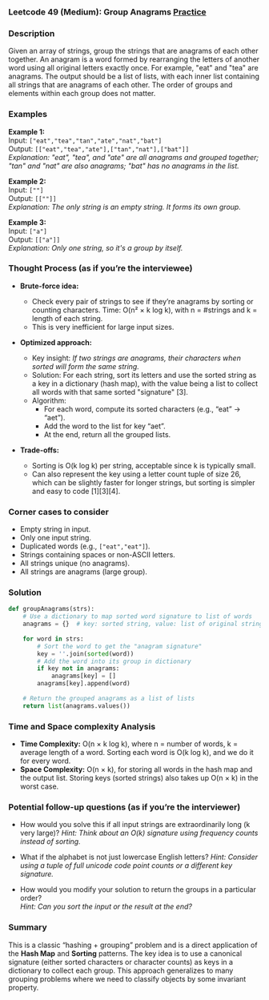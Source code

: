 ### Leetcode 49 (Medium): Group Anagrams [Practice](https://leetcode.com/problems/group-anagrams)

### Description  
Given an array of strings, group the strings that are anagrams of each other together. An anagram is a word formed by rearranging the letters of another word using all original letters exactly once. For example, "eat" and "tea" are anagrams. The output should be a list of lists, with each inner list containing all strings that are anagrams of each other. The order of groups and elements within each group does not matter.

### Examples  

**Example 1:**  
Input: `["eat","tea","tan","ate","nat","bat"]`  
Output: `[["eat","tea","ate"],["tan","nat"],["bat"]]`  
*Explanation: "eat", "tea", and "ate" are all anagrams and grouped together; "tan" and "nat" are also anagrams; "bat" has no anagrams in the list.*

**Example 2:**  
Input: `[""]`  
Output: `[[""]]`  
*Explanation: The only string is an empty string. It forms its own group.*

**Example 3:**  
Input: `["a"]`  
Output: `[["a"]]`  
*Explanation: Only one string, so it's a group by itself.*

### Thought Process (as if you’re the interviewee)  
- **Brute-force idea:**  
  - Check every pair of strings to see if they’re anagrams by sorting or counting characters. Time: O(n² × k log k), with n = #strings and k = length of each string.
  - This is very inefficient for large input sizes.

- **Optimized approach:**  
  - Key insight: *If two strings are anagrams, their characters when sorted will form the same string.*  
  - Solution: For each string, sort its letters and use the sorted string as a key in a dictionary (hash map), with the value being a list to collect all words with that same sorted "signature" [3].
  - Algorithm:
    - For each word, compute its sorted characters (e.g., “eat” → “aet”).
    - Add the word to the list for key “aet”.
    - At the end, return all the grouped lists.

- **Trade-offs:**  
  - Sorting is O(k log k) per string, acceptable since k is typically small.
  - Can also represent the key using a letter count tuple of size 26, which can be slightly faster for longer strings, but sorting is simpler and easy to code [1][3][4].

### Corner cases to consider  
- Empty string in input.
- Only one input string.
- Duplicated words (e.g., `["eat","eat"]`).
- Strings containing spaces or non-ASCII letters.
- All strings unique (no anagrams).
- All strings are anagrams (large group).

### Solution

```python
def groupAnagrams(strs):
    # Use a dictionary to map sorted word signature to list of words
    anagrams = {}  # key: sorted string, value: list of original strings
    
    for word in strs:
        # Sort the word to get the "anagram signature"
        key = ''.join(sorted(word))
        # Add the word into its group in dictionary
        if key not in anagrams:
            anagrams[key] = []
        anagrams[key].append(word)
    
    # Return the grouped anagrams as a list of lists
    return list(anagrams.values())
```

### Time and Space complexity Analysis  

- **Time Complexity:** O(n × k log k), where n = number of words, k = average length of a word. Sorting each word is O(k log k), and we do it for every word.
- **Space Complexity:** O(n × k), for storing all words in the hash map and the output list. Storing keys (sorted strings) also takes up O(n × k) in the worst case.

### Potential follow-up questions (as if you’re the interviewer)  

- How would you solve this if all input strings are extraordinarily long (k very large)?
  *Hint: Think about an O(k) signature using frequency counts instead of sorting.*

- What if the alphabet is not just lowercase English letters?
  *Hint: Consider using a tuple of full unicode code point counts or a different key signature.*

- How would you modify your solution to return the groups in a particular order?  
  *Hint: Can you sort the input or the result at the end?*

### Summary
This is a classic “hashing + grouping” problem and is a direct application of the **Hash Map** and **Sorting** patterns. The key idea is to use a canonical signature (either sorted characters or character counts) as keys in a dictionary to collect each group. This approach generalizes to many grouping problems where we need to classify objects by some invariant property.